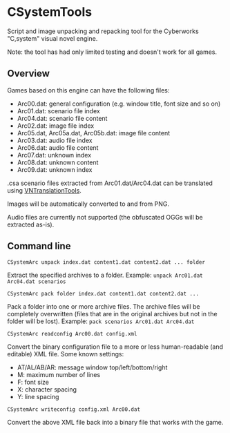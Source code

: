 # CSystemTools
Script and image unpacking and repacking tool for the Cyberworks "C,system" visual novel engine.

Note: the tool has had only limited testing and doesn't work for all games.

## Overview

Games based on this engine can have the following files:

* Arc00.dat: general configuration (e.g. window title, font size and so on)
* Arc01.dat: scenario file index
* Arc04.dat: scenario file content
* Arc02.dat: image file index
* Arc05.dat, Arc05a.dat, Arc05b.dat: image file content
* Arc03.dat: audio file index
* Arc06.dat: audio file content
* Arc07.dat: unknown index
* Arc08.dat: unknown content
* Arc09.dat: unknown index

.csa scenario files extracted from Arc01.dat/Arc04.dat can be translated using [VNTranslationTools](https://github.com/arcusmaximus/VNTranslationTools).

Images will be automatically converted to and from PNG.

Audio files are currently not supported (the obfuscated OGGs will be extracted as-is).

## Command line

```
CSystemArc unpack index.dat content1.dat content2.dat ... folder
```
Extract the specified archives to a folder. Example: `unpack Arc01.dat Arc04.dat scenarios`

```
CSystemArc pack folder index.dat content1.dat content2.dat ...
```
Pack a folder into one or more archive files. The archive files will be completely overwritten (files that are in the original archives but not in the folder will be lost). Example: `pack scenarios Arc01.dat Arc04.dat`

```
CSystemArc readconfig Arc00.dat config.xml
```
Convert the binary configuration file to a more or less human-readable (and editable) XML file.
Some known settings:
* AT/AL/AB/AR: message window top/left/bottom/right
* M: maximum number of lines
* F: font size
* X: character spacing
* Y: line spacing

```
CSystemArc writeconfig config.xml Arc00.dat
```
Convert the above XML file back into a binary file that works with the game.
